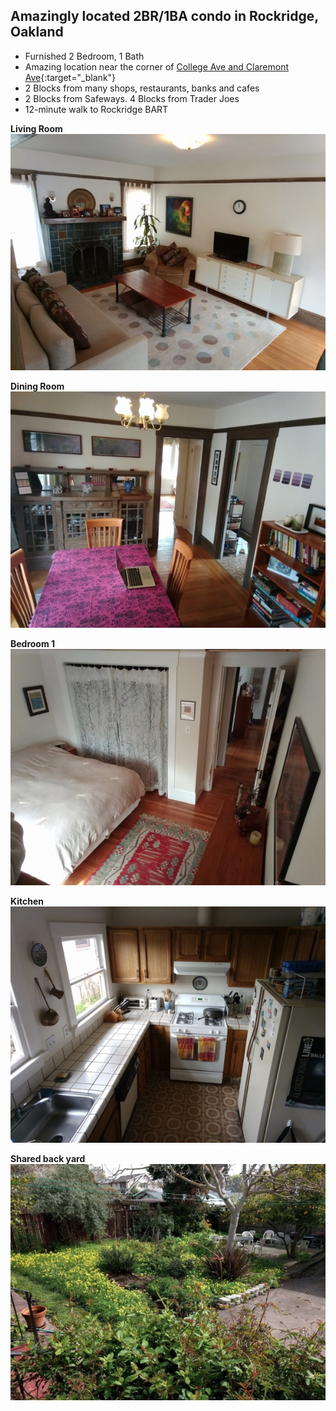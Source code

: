 ## Amazingly located 2BR/1BA condo in Rockridge, Oakland
* Furnished 2 Bedroom, 1 Bath
* Amazing location near the corner of [College Ave and Claremont Ave](https://www.google.com/maps/place/College+Ave+%26+Claremont+Ave,+Oakland,+CA+94618/){:target="_blank"}
* 2 Blocks from many shops, restaurants, banks and cafes
* 2 Blocks from Safeways. 4 Blocks from Trader Joes
* 12-minute walk to Rockridge BART

**Living Room**    
![Living room](oakland/images/oakland-living-room-600.jpg)  

**Dining Room**    
![Dining room](oakland/images/oakland-dining-room-600.jpg)  

**Bedroom 1**    
![Bedroom 1](oakland/images/oakland-bedroom1-600.jpg)  

**Kitchen**    
![Kitchen](oakland/images/oakland-kitchen-600.jpg)  

**Shared back yard**   
![Back yard](oakland/images/oakland-backyard-600.jpg)  
